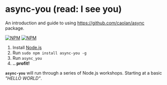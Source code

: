 # async-you (read: I see you)

An introduction and guide to using https://github.com/caolan/async package.

[![NPM](https://nodei.co/npm/async-you.png?downloads=true&stars=true)](https://nodei.co/npm/async-you/) [![NPM](https://nodei.co/npm-dl/async-you.png?months=3)](https://nodei.co/npm/async-you/)

1. Install [Node.js](http://nodejs.org/)
2. Run `sudo npm install async-you -g`
3. Run `async_you`
4. **.. profit!**

<b><code>async-you</code></b> will run through a series of Node.js workshops. Starting at a basic *"HELLO WORLD"*.

